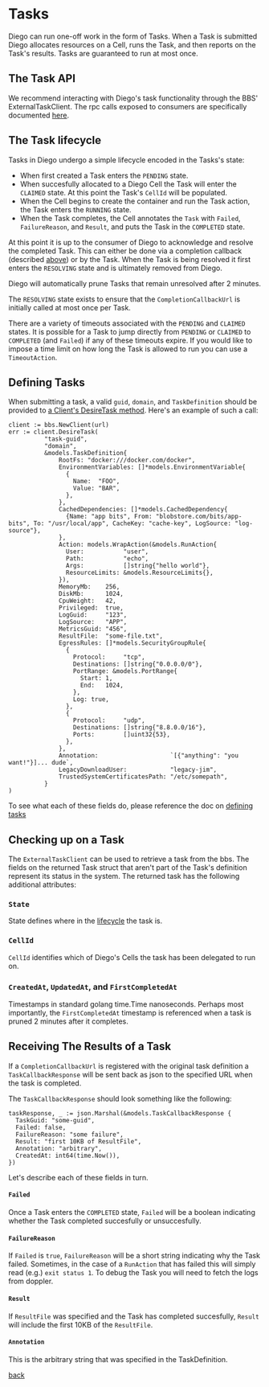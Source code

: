 # Tasks

Diego can run one-off work in the form of Tasks.  When a Task is submitted Diego allocates resources on a Cell, runs the Task, and then reports on the Task's results.  Tasks are guaranteed to run at most once.

## The Task API

We recommend interacting with Diego's task functionality through the BBS' ExternalTaskClient. The rpc calls exposed to consumers are specifically documented [here](https://godoc.org/github.com/cloudfoundry-incubator/bbs#ExternalTaskClient).

## The Task lifecycle

Tasks in Diego undergo a simple lifecycle encoded in the Tasks's state:

- When first created a Task enters the `PENDING` state.
- When succesfully allocated to a Diego Cell the Task will enter the `CLAIMED` state.  At this point the Task's `CellId` will be populated.
- When the Cell begins to create the container and run the Task action, the Task enters the `RUNNING` state.
- When the Task completes, the Cell annotates the `Task` with `Failed`, `FailureReason`, and `Result`, and puts the Task in the `COMPLETED` state.

At this point it is up to the consumer of Diego to acknowledge and resolve the completed Task.  This can either be done via a completion callback (described [above](#completion_callback_url-optional)) or by the Task.  When the Task is being resolved it first enters the `RESOLVING` state and is ultimately removed from Diego.

Diego will automatically prune Tasks that remain unresolved after 2 minutes.

The `RESOLVING` state exists to ensure that the `CompletionCallbackUrl` is initially called at most once per Task.

There are a variety of timeouts associated with the `PENDING` and `CLAIMED` states.  It is possible for a Task to jump directly from `PENDING` or `CLAIMED` to `COMPLETED` (and `Failed`) if any of these timeouts expire.  If you would like to impose a time limit on how long the Task is allowed to run you can use a `TimeoutAction`.

## Defining Tasks

When submitting a task, a valid `guid`, `domain`, and `TaskDefinition` should be provided to [a Client's DesireTask method](https://github.com/cloudfoundry-incubator/bbs/blob/master/client.go#L121). Here's an example of such a call:

```
client := bbs.NewClient(url)
err := client.DesireTask(
          "task-guid",
          "domain",
          &models.TaskDefinition{
              RootFs: "docker:///docker.com/docker",
              EnvironmentVariables: []*models.EnvironmentVariable{
                {
                  Name:  "FOO",
                  Value: "BAR",
                },
              },
              CachedDependencies: []*models.CachedDependency{
                {Name: "app bits", From: "blobstore.com/bits/app-bits", To: "/usr/local/app", CacheKey: "cache-key", LogSource: "log-source"},
              },
              Action: models.WrapAction(&models.RunAction{
                User:           "user",
                Path:           "echo",
                Args:           []string{"hello world"},
                ResourceLimits: &models.ResourceLimits{},
              }),
              MemoryMb:    256,
              DiskMb:      1024,
              CpuWeight:   42,
              Privileged:  true,
              LogGuid:     "123",
              LogSource:   "APP",
              MetricsGuid: "456",
              ResultFile:  "some-file.txt",
              EgressRules: []*models.SecurityGroupRule{
                {
                  Protocol:     "tcp",
                  Destinations: []string{"0.0.0.0/0"},
                  PortRange: &models.PortRange{
                    Start: 1,
                    End:   1024,
                  },
                  Log: true,
                },
                {
                  Protocol:     "udp",
                  Destinations: []string{"8.8.0.0/16"},
                  Ports:        []uint32{53},
                },
              },
              Annotation:                    `[{"anything": "you want!"}]... dude`,
              LegacyDownloadUser:            "legacy-jim",
              TrustedSystemCertificatesPath: "/etc/somepath",
          }
)
```

To see what each of these fields do, please reference the doc on [defining tasks](defining-tasks.md)

## Checking up on a Task

The `ExternalTaskClient` can be used to retrieve a task from the bbs. The fields on the returned Task struct that aren't part of the Task's definition represent its status in the system. The returned task has the following additional attributes:

### `State`

State defines where in the [lifecycle](#the_task_lifecycle) the task is.

### `CellId`

`CellId` identifies which of Diego's Cells the task has been delegated to run on.

### `CreatedAt`, `UpdatedAt`, and `FirstCompletedAt`

Timestamps in standard golang time.Time nanoseconds. Perhaps most importantly, the `FirstCompletedAt` timestamp is referenced when a task is pruned 2 minutes after it completes.

## Receiving The Results of a Task

If a `CompletionCallbackUrl` is registered with the original task definition a `TaskCallbackResponse` will be sent back as json to the specified URL when the task is completed.

The `TaskCallbackResponse` should look something like the following:
```
taskResponse, _ := json.Marshal(&models.TaskCallbackResponse {
  TaskGuid: "some-guid",
  Failed: false,
  FailureReason: "some failure",
  Result: "first 10KB of ResultFile",
  Annotation: "arbitrary",
  CreatedAt: int64(time.Now()),
})
```

Let's describe each of these fields in turn.

#### `Failed`

Once a Task enters the `COMPLETED` state, `Failed` will be a boolean indicating whether the Task completed succesfully or unsuccesfully.

#### `FailureReason`

If `Failed` is `true`, `FailureReason` will be a short string indicating why the Task failed.  Sometimes, in the case of a `RunAction` that has failed this will simply read (e.g.) `exit status 1`.  To debug the Task you will need to fetch the logs from doppler.

#### `Result`

If `ResultFile` was specified and the Task has completed succesfully, `Result` will include the first 10KB of the `ResultFile`.

#### `Annotation`

This is the arbitrary string that was specified in the TaskDefinition.

[back](README.md)
